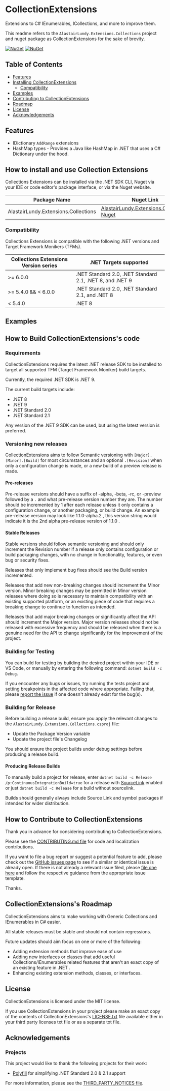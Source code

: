 # CollectionExtensions
Extensions to C# IEnumerables, ICollections, and more to improve them.

This readme refers to the ``AlastairLundy.Extensions.Collections`` project and nuget package as CollectionExtensions for the sake of brevity.

[![NuGet](https://img.shields.io/nuget/v/AlastairLundy.Extensions.Collections.svg)](https://www.nuget.org/packages/AlastairLundy.Extensions.Collections/) 
[![NuGet](https://img.shields.io/nuget/dt/AlastairLundy.Extensions.Collections.svg)](https://www.nuget.org/packages/AlastairLundy.Extensions.Collections/)

## Table of Contents
* [Features](#features)
* [Installing CollectionExtensions](#how-to-install-and-use-collection-extensions)
    * [Compatibility](#compatibility)
* [Examples](#examples)
* [Contributing to CollectionExtensions](#how-to-contribute-to-CollectionExtensions)
* [Roadmap](#collectionextensionss-roadmap)
* [License](#license)
* [Acknowledgements](#acknowledgements)

## Features
* IDictionary ``AddRange`` extensions
* HashMap types - Provides a Java like HashMap in .NET that uses a C# Dictionary under the hood.

## How to install and use Collection Extensions
Collections Extensions can be installed via the .NET SDK CLI, Nuget via your IDE or code editor's package interface, or via the Nuget website.

| Package Name                             | Nuget Link                                                                                                            | .NET SDK CLI command                                            |
|------------------------------------------|-----------------------------------------------------------------------------------------------------------------------|-----------------------------------------------------------------|
| AlastairLundy.Extensions.Collections     | [AlastairLundy.Extensions.Collections Nuget](https://nuget.org/packages/AlastairLundy.Extensions.Collections)                                                               | ``dotnet add package AlastairLundy.Extensions.Collections``                                |

### Compatibility 
Collections Extensions is compatible with the following .NET versions and Target Framework Monikers (TFMs).

| Collections Extensions Version series | .NET Targets supported                                   | 
|---------------------------------------|----------------------------------------------------------|
| >= 6.0.0                              | .NET Standard 2.0, .NET Standard 2.1, .NET 8, and .NET 9 |
| >= 5.4.0 && < 6.0.0                   | .NET Standard 2.0, .NET Standard 2.1, and .NET 8         |
| < 5.4.0                               | .NET 8                                                   |

## Examples

## How to Build CollectionExtensions's code

### Requirements
CollectionExtensions requires the latest .NET release SDK to be installed to target all supported TFM (Target Framework Moniker) build targets.

Currently, the required .NET SDK is .NET 9. 

The current build targets include: 
* .NET 8
* .NET 9
* .NET Standard 2.0
* .NET Standard 2.1

Any version of the .NET 9 SDK can be used, but using the latest version is preferred.

### Versioning new releases
CollectionExtensions aims to follow Semantic versioning with ```[Major].[Minor].[Build]``` for most circumstances and an optional ``.[Revision]`` when only a configuration change is made, or a new build of a preview release is made.

#### Pre-releases
Pre-release versions should have a suffix of -alpha, -beta, -rc, or -preview followed by a ``.`` and what pre-release version number they are. The number should be incremented by 1 after each release unless it only contains a configuration change, or another packaging, or build change. An example pre-release version may look like 1.1.0-alpha.2 , this version string would indicate it is the 2nd alpha pre-release version of 1.1.0 .

#### Stable Releases
Stable versions should follow semantic versioning and should only increment the Revision number if a release only contains configuration or build packaging changes, with no change in functionality, features, or even bug or security fixes.

Releases that only implement bug fixes should see the Build version incremented.

Releases that add new non-breaking changes should increment the Minor version. Minor breaking changes may be permitted in Minor version releases where doing so is necessary to maintain compatibility with an existing supported platform, or an existing piece of code that requires a breaking change to continue to function as intended.

Releases that add major breaking changes or significantly affect the API should increment the Major version. Major version releases should not be released with excessive frequency and should be released when there is a genuine need for the API to change significantly for the improvement of the project.

### Building for Testing
You can build for testing by building the desired project within your IDE or VS Code, or manually by entering the following command: ``dotnet build -c Debug``.

If you encounter any bugs or issues, try running the tests project and setting breakpoints in the affected code where appropriate. Failing that, please [report the issue](https://github.com/alastairlundy/CollectionExtensions/issues/new/) if one doesn't already exist for the bug(s).

### Building for Release
Before building a release build, ensure you apply the relevant changes to the ``AlastairLundy.Extensions.Collections.csproj`` file:
* Update the Package Version variable 
* Update the project file's Changelog

You should ensure the project builds under debug settings before producing a release build.

#### Producing Release Builds
To manually build a project for release, enter ``dotnet build -c Release /p:ContinuousIntegrationBuild=true`` for a release with [SourceLink](https://github.com/dotnet/sourcelink) enabled or just ``dotnet build -c Release`` for a build without sourcelink.

Builds should generally always include Source Link and symbol packages if intended for wider distribution.

## How to Contribute to CollectionExtensions
Thank you in advance for considering contributing to CollectionExtensions.

Please see the [CONTRIBUTING.md file](CONTRIBUTING.md) for code and localization contributions.

If you want to file a bug report or suggest a potential feature to add, please check out the [GitHub issues page](https://github.com/alastairlundy/CollectionExtensions/issues/) to see if a similar or identical issue is already open.
If there is not already a relevant issue filed, please [file one here](https://github.com/alastairlundy/CollectionExtensions/issues/new) and follow the respective guidance from the appropriate issue template.

Thanks.

## CollectionExtensions's Roadmap
CollectionExtensions aims to make working with Generic Collections and IEnumerables in C# easier.

All stable releases must be stable and should not contain regressions.

Future updates should aim focus on one or more of the following:
* Adding extension methods that improve ease of use
* Adding new interfaces or classes that add useful Collections/IEnumerables related features that aren't an exact copy of an existing feature in .NET .
* Enhancing existing extension methods, classes, or interfaces.

## License
CollectionExtensions is licensed under the MIT license.

If you use CollectionExtensions in your project please make an exact copy of the contents of CollectionExtensions's [LICENSE.txt](https://github.com/alastairlundy/CollectionExtensions/blob/main/LICENSE.txt) file available either in your third party licenses txt file or as a separate txt file.

## Acknowledgements

### Projects
This project would like to thank the following projects for their work:
* [Polyfill](https://github.com/SimonCropp/Polyfill) for simplifying .NET Standard 2.0 & 2.1 support

For more information, please see the [THIRD_PARTY_NOTICES file](https://github.com/alastairlundy/CollectionExtensions/blob/main/THIRD_PARTY_NOTICES.txt).
